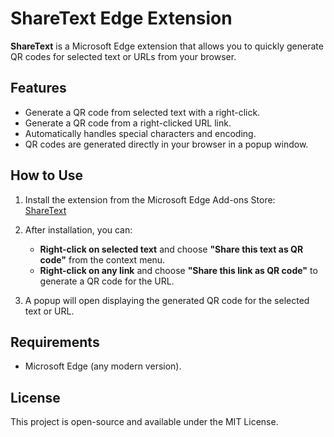 # ShareText Edge Extension

**ShareText** is a Microsoft Edge extension that allows you to quickly generate QR codes for selected text or URLs from your browser.

## Features

- Generate a QR code from selected text with a right-click.
- Generate a QR code from a right-clicked URL link.
- Automatically handles special characters and encoding.
- QR codes are generated directly in your browser in a popup window.

## How to Use

1. Install the extension from the Microsoft Edge Add-ons Store:  
   [ShareText](https://microsoftedge.microsoft.com/addons/detail/sharetext/bkahniimimedceplohokcnajhdcoppkg)
   
2. After installation, you can:
   - **Right-click on selected text** and choose **"Share this text as QR code"** from the context menu.
   - **Right-click on any link** and choose **"Share this link as QR code"** to generate a QR code for the URL.

3. A popup will open displaying the generated QR code for the selected text or URL.

## Requirements

- Microsoft Edge (any modern version).

## License

This project is open-source and available under the MIT License.
